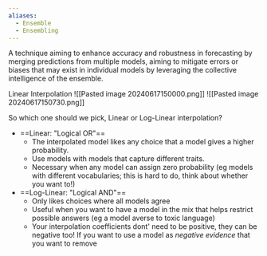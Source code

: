 ```yaml
---
aliases:
  - Ensemble
  - Ensembling
---
```



A technique aiming to enhance accuracy and robustness in forecasting by merging predictions from multiple models, aiming to mitigate errors or biases that may exist in individual models by leveraging the collective intelligence of the ensemble.


Linear Interpolation
![[Pasted image 20240617150000.png]]
![[Pasted image 20240617150730.png]]

So which one should we pick, Linear or Log-Linear interpolation?
- ==Linear: "Logical OR"==
	- The interpolated model likes any choice that a model gives a higher probability.
	- Use models with models that capture different traits.
	- Necessary when any model can assign zero probability (eg models with different vocabularies; this is hard to do, think about whether you want to!)
- ==Log-Linear: "Logical AND"==
	- Only likes choices where all models agree
	- Useful when you want to have a model in the mix that helps restrict possible answers (eg a model averse to toxic language)
	- Your interpolation coefficients dont' need to be positive, they can be negative too! If you want to use a model as *negative evidence* that you want to remove